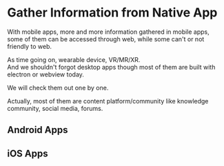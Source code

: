 # Gather Information from Native App

With mobile apps, more and more information gathered in mobile apps, \
some of them can be accessed through web, while some can't or not friendly to web.

As time going on, wearable device, VR/MR/XR. \
And we shouldn't forgot desktop apps though most of them are built with electron or webview today.

We will check them out one by one.

Actually, most of them are content platform/community like knowledge community, social media, forums.

## Android Apps

## iOS Apps
